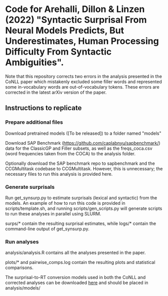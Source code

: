 # Code for Arehalli, Dillon &amp; Linzen (2022) "Syntactic Surprisal From Neural Models Predicts, But Underestimates, Human Processing Difficulty From Syntactic Ambiguities".

Note that this repository corrects two errors in the analysis presented in the CoNLL paper which mistakenly excluded some filler words and represented some in-vocabulary words are out-of-vocabulary tokens. These errors are corrected in the latest arXiv version of the paper.


## Instructions to replicate

### Prepare additional files
Download pretrained models ([To be released]) to a folder named "models"

Download SAP Benchmark (https://github.com/caplabnyu/sapbenchmark/) data for the ClassicGP and Filler subsets, as well as the freqs_coca.csv (word frequencies taken from the COCA) to the analysis folder. 

Optionally download the SAP benchmark repo to sapbenchmark and the CCGMultitask codebase to CCGMultitask. However, this is unnecessary; the necessary files to run this analysis is provided here.

### Generate surprisals

Run get_synsurp.py to estimate surprisals (lexical and syntactic) from the models. An example of how to run this code is provided in scripts/template.sh, and running scripts/gen_scripts.py will generate scripts to run these analyses in parallel using SLURM.

surps/* contain the resulting surprisal estimates, while logs/* contain the command-line output of get_synsurp.py.

### Run analyses

analysis/analysis.R contains all the analyses presented in the paper. 

plots/* and pairwise_comps.log contain the resulting plots and statistical comparisons.

The surprisal-to-RT conversion models used in both the CoNLL and corrected analyses can be downloaded [here](https://drive.google.com/drive/folders/1nWodm9joib-D9aSQP4hMpVnTFMR5bMKT?usp=sharing) and should be placed in analysis/models/

